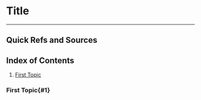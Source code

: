 # Title

_______________________________________

## Quick Refs and Sources 

## Index of Contents

1. [First Topic](#1)


### First Topic{#1}

